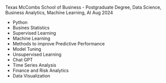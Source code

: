 Texas McCombs School of Business - Postgraduate Degree, Data Science, Business Analytics, Machine Learning, AI
Aug 2024
- Python
- Busines Statistics
- Supervised Learning
- Machine Learning
- Methods to improve Predictive Performance
- Model Tuning
- Unsupervised Learning
- Chat GPT
- Time Series Analysis
- Finance and Risk Analytics
- Data Visualization
